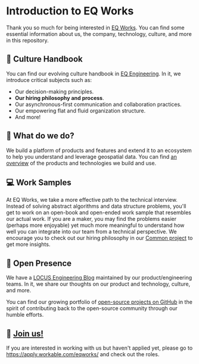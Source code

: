 # Introduction to EQ Works

Thank you so much for being interested in [EQ Works](https://www.eqworks.com). You can find some essential information about us, the company, technology, culture, and more in this repository.

## 📖 Culture Handbook

You can find our evolving culture handbook in [EQ Engineering](https://engineering.eqworks.io/). In it, we introduce critical subjects such as:

- Our decision-making principles.
- **Our hiring philosophy and process**.
- Our asynchronous-first communication and collaboration practices.
- Our empowering flat and fluid organization structure.
- And more!

## 📍 What do we do?

We build a platform of products and features and extend it to an ecosystem to help you understand and leverage geospatial data. You can find [an overview](https://docs.google.com/presentation/d/1ymlJorsnuX_n6sDNbBdwu-r5_4ztr2BFI6vs3CT5Bog/present) of the products and technologies we build and use.

## 💻 Work Samples

At EQ Works, we take a more effective path to the technical interview. Instead of solving abstract algorithms and data structure problems, you'll get to work on an open-book and open-ended work sample that resembles our actual work. If you are a maker, you may find the problems easier (perhaps more enjoyable) yet much more meaningful to understand how well you can integrate into our team from a technical perspective. We encourage you to check out our hiring philosophy in our [Common project](https://github.com/EQWorks/common) to get more insights.

## 🙌 Open Presence

We have a [LOCUS Engineering Blog](https://medium.com/locus-engineering) maintained by our product/engineering teams. In it, we share our thoughts on our product and technology, culture, and more.

You can find our growing portfolio of [open-source projects on GitHub](https://github.com/EQWorks?q=&type=public) in the spirit of contributing back to the open-source community through our humble efforts.

## 👥 [Join us!](https://apply.workable.com/eqworks/)

If you are interested in working with us but haven't applied yet, please go to <https://apply.workable.com/eqworks/> and check out the roles.
